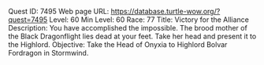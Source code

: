 Quest ID: 7495
Web page URL: https://database.turtle-wow.org/?quest=7495
Level: 60
Min Level: 60
Race: 77
Title: Victory for the Alliance
Description: You have accomplished the impossible. The brood mother of the Black Dragonflight lies dead at your feet. Take her head and present it to the Highlord.
Objective: Take the Head of Onyxia to Highlord Bolvar Fordragon in Stormwind.
